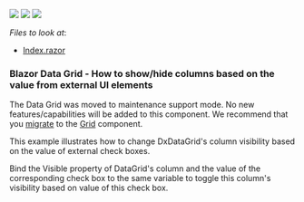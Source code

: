 <!-- default badges list -->
![](https://img.shields.io/endpoint?url=https://codecentral.devexpress.com/api/v1/VersionRange/199038136/20.2.6%2B)
[![](https://img.shields.io/badge/Open_in_DevExpress_Support_Center-FF7200?style=flat-square&logo=DevExpress&logoColor=white)](https://supportcenter.devexpress.com/ticket/details/T802139)
[![](https://img.shields.io/badge/📖_How_to_use_DevExpress_Examples-e9f6fc?style=flat-square)](https://docs.devexpress.com/GeneralInformation/403183)
<!-- default badges end -->
<!-- default file list -->
*Files to look at*:

* [Index.razor](./CS/HidingColumns/Pages/Index.razor)
<!-- default file list end -->

### Blazor Data Grid - How to show/hide columns based on the value from external UI elements

The Data Grid was moved to maintenance support mode. No new features/capabilities will be added to this component. We recommend that you [migrate](https://docs.devexpress.com/Blazor/403162/grid/migrate-from-data-grid-to-grid) to the [Grid](https://docs.devexpress.com/Blazor/403143/grid) component. 

This example illustrates how to change DxDataGrid's column visibility based on the value of external check boxes. 

Bind the Visible property of DataGrid's column and the value of the corresponding check box to the same variable to toggle this column's visibility based on value of this check box.

